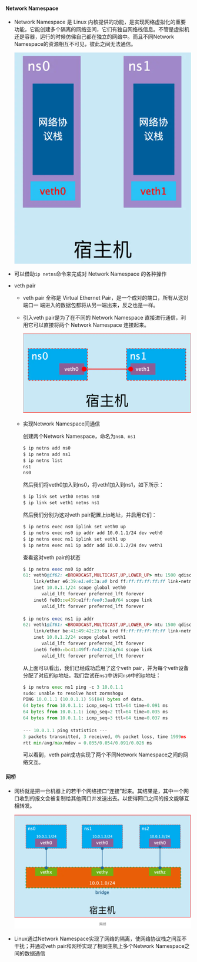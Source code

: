 #### Network Namespace

+ Network Namespace 是 Linux 内核提供的功能，是实现网络虚拟化的重要功能，它能创建多个隔离的网络空间，它们有独自网络栈信息。不管是虚拟机还是容器，运行的时候仿佛自己都在独立的网络中。而且不同Network Namespace的资源相互不可见，彼此之间无法通信。

  ![image-20200904133345253](./images/image-20200904133345253.png)

+ 可以借助`ip netns`命令来完成对 Network Namespace 的各种操作

+ veth pair

  + veth pair 全称是 Virtual Ethernet Pair，是一个成对的端口，所有从这对端口一 端进入的数据包都将从另一端出来，反之也是一样。

  + 引入veth pair是为了在不同的 Network Namespace 直接进行通信，利用它可以直接将两个 Network Namespace 连接起来。

    ![image-20200904133311727](./images/image-20200904133311727.png)

  + 实现Network Namespace间通信

    创建两个Network Namespace，命名为`ns0、ns1`

    ```ruby
    $ ip netns add ns0
    $ ip netns add ns1
    $ ip netns list
    ns1
    ns0
    ```

    然后我们将veth0加入到ns0，将veth1加入到ns1，如下所示：

    ```bash
    $ ip link set veth0 netns ns0
    $ ip link set veth1 netns ns1
    ```

    然后我们分别为这对veth pair配置上ip地址，并启用它们：

    ```bash
    $ ip netns exec ns0 iplink set veth0 up
    $ ip netns exec ns0 ip addr add 10.0.1.1/24 dev veth0
    $ ip netns exec ns1 iplink set veth1 up
    $ ip netns exec ns1 ip addr add 10.0.1.2/24 dev veth1
    ```

    查看这对veth pair的状态

    ```ruby
    $ ip netns exec ns0 ip addr
    61: veth0@if62: <BROADCAST,MULTICAST,UP,LOWER_UP> mtu 1500 qdisc noqueue state UP group default qlen 1000
        link/ether e6:39:e1:e0:3a:a0 brd ff:ff:ff:ff:ff:ff link-netnsid 1
        inet 10.0.1.1/24 scope global veth0
           valid_lft forever preferred_lft forever
        inet6 fe80::e439:e1ff:fee0:3aa0/64 scope link
           valid_lft forever preferred_lft forever
    
    $ ip netns exec ns1 ip addr
    62: veth1@if61: <BROADCAST,MULTICAST,UP,LOWER_UP> mtu 1500 qdisc noqueue state UP group default qlen 1000
        link/ether be:41:49:42:23:6a brd ff:ff:ff:ff:ff:ff link-netnsid 0
        inet 10.0.1.2/24 scope global veth1
           valid_lft forever preferred_lft forever
        inet6 fe80::bc41:49ff:fe42:236a/64 scope link
           valid_lft forever preferred_lft forever
    ```

    从上面可以看出，我们已经成功启用了这个veth pair，并为每个veth设备分配了对应的ip地址。我们尝试在`ns1`中访问`ns0`中的ip地址：

    ```python
    $ ip netns exec ns1 ping -c 3 10.0.1.1
    sudo: unable to resolve host zormshogu
    PING 10.0.1.1 (10.0.1.1) 56(84) bytes of data.
    64 bytes from 10.0.1.1: icmp_seq=1 ttl=64 time=0.091 ms
    64 bytes from 10.0.1.1: icmp_seq=2 ttl=64 time=0.035 ms
    64 bytes from 10.0.1.1: icmp_seq=3 ttl=64 time=0.037 ms
    
    --- 10.0.1.1 ping statistics ---
    3 packets transmitted, 3 received, 0% packet loss, time 1999ms
    rtt min/avg/max/mdev = 0.035/0.054/0.091/0.026 ms
    ```

    可以看到，veth pair成功实现了两个不同Network Namespace之间的网络交互。

#### 网桥

+ 网桥就是把一台机器上的若干个网络接口“连接”起来。其结果是，其中一个网口收到的报文会被复制给其他网口并发送出去。以使得网口之间的报文能够互相转发。

  ![image-20200904151034510](./images/image-20200904151034510.png)

+ Linux通过Network Namespace实现了网络的隔离，使网络协议栈之间互不干扰；并通过veth pair和网桥实现了相同主机上多个Network Namespace之间的数据通信



